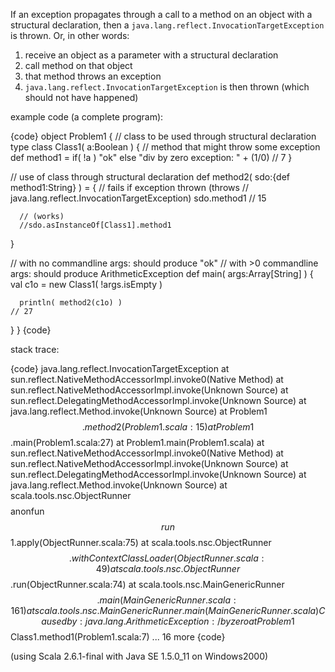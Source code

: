 If an exception propagates through a call to a method on an object with a
structural declaration, then a `java.lang.reflect.InvocationTargetException` is
thrown. Or, in other words:

 1. receive an object as a parameter with a structural declaration
 2. call method on that object
 3. that method throws an exception
 4. `java.lang.reflect.InvocationTargetException` is then thrown (which should not have happened)

example code (a complete program):

{code}
object Problem1
{
   // class to be used through structural declaration type
   class Class1( a:Boolean )
   {
      // method that might throw some exception
      def method1 = if( !a ) "ok" else "div by zero exception: " + (1/0)   // 7
   }

   // use of class through structural declaration
   def method2( sdo:{def method1:String} ) =
   {
      // fails if exception thrown (throws
      // java.lang.reflect.InvocationTargetException)
      sdo.method1                                                          // 15

      // (works)
      //sdo.asInstanceOf[Class1].method1
   }

   // with no commandline args: should produce "ok"
   // with >0 commandline args: should produce ArithmeticException
   def main( args:Array[String] )
   {
      val c1o = new Class1( !args.isEmpty )

      println( method2(c1o) )                                              // 27
   }
}
{code}

stack trace:

{code}
java.lang.reflect.InvocationTargetException
   at sun.reflect.NativeMethodAccessorImpl.invoke0(Native Method)
   at sun.reflect.NativeMethodAccessorImpl.invoke(Unknown Source)
   at sun.reflect.DelegatingMethodAccessorImpl.invoke(Unknown Source)
   at java.lang.reflect.Method.invoke(Unknown Source)
   at Problem1$$.method2(Problem1.scala:15)
   at Problem1$$.main(Problem1.scala:27)
   at Problem1.main(Problem1.scala)
   at sun.reflect.NativeMethodAccessorImpl.invoke0(Native Method)
   at sun.reflect.NativeMethodAccessorImpl.invoke(Unknown Source)
   at sun.reflect.DelegatingMethodAccessorImpl.invoke(Unknown Source)
   at java.lang.reflect.Method.invoke(Unknown Source)
   at scala.tools.nsc.ObjectRunner$$$$anonfun$$run$$1.apply(ObjectRunner.scala:75)
   at scala.tools.nsc.ObjectRunner$$.withContextClassLoader(ObjectRunner.scala:49)
   at scala.tools.nsc.ObjectRunner$$.run(ObjectRunner.scala:74)
   at scala.tools.nsc.MainGenericRunner$$.main(MainGenericRunner.scala:161)
   at scala.tools.nsc.MainGenericRunner.main(MainGenericRunner.scala)
Caused by: java.lang.ArithmeticException: / by zero
   at Problem1$$Class1.method1(Problem1.scala:7)
   ... 16 more
{code}

(using Scala 2.6.1-final with Java SE 1.5.0_11 on Windows2000)

